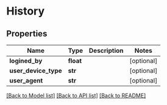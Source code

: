 # History

## Properties
Name | Type | Description | Notes
------------ | ------------- | ------------- | -------------
**logined_by** | **float** |  | [optional] 
**user_device_type** | **str** |  | [optional] 
**user_agent** | **str** |  | [optional] 

[[Back to Model list]](../README.md#documentation-for-models) [[Back to API list]](../README.md#documentation-for-api-endpoints) [[Back to README]](../README.md)

